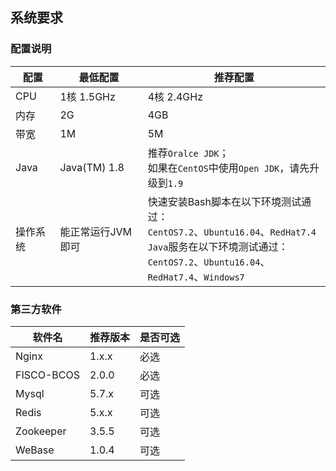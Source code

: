 ## 系统要求

### 配置说明

| 配置     | 最低配置          | 推荐配置                                                     |
| -------- | ----------------- | ------------------------------------------------------------ |
| CPU      | 1核 1.5GHz        | 4核 2.4GHz                                                   |
| 内存     | 2G                | 4GB                                                          |
| 带宽     | 1M                | 5M                                                           |
| Java     | Java(TM) 1.8      | 推荐`Oralce JDK`；<br />如果在`CentOS`中使用`Open JDK`，请先升级到`1.9` |
| 操作系统 | 能正常运行JVM即可 | 快速安装Bash脚本在以下环境测试通过：<br />`CentOS7.2`、`Ubuntu16.04`、`RedHat7.4`<br />`Java`服务在以下环境测试通过：<br />`CentOS7.2`、`Ubuntu16.04`、`RedHat7.4`、`Windows7` |

### 第三方软件

| 软件名        | 推荐版本  | 是否可选 |
| ---------- | ----- | ---- |
| Nginx      | 1.x.x | 必选   |
| FISCO-BCOS | 2.0.0 | 必选   |
| Mysql      | 5.7.x | 可选   |
| Redis      | 5.x.x | 可选   |
| Zookeeper  | 3.5.5 | 可选   |
| WeBase     | 1.0.4 | 可选   |

